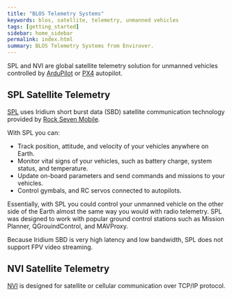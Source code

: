 ```yaml
---
title: "BLOS Telemetry Systems"
keywords: blos, satellite, telemetry, unmanned vehicles
tags: [getting_started]
sidebar: home_sidebar
permalink: index.html
summary: BLOS Telemetry Systems from Envirover.
---
```


SPL and NVI are global satellite telemetry solution for unmanned vehicles controlled by [ArduPilot](http://ardupilot.org/) or [PX4](http://px4.io/) autopilot. 

## SPL Satellite Telemetry

[SPL](spl.htmp) uses Iridium short burst data (SBD) satellite communication technology provided by [Rock Seven Mobile](http://www.rock7mobile.com/). 

With SPL you can:
- Track position, attitude, and velocity of your vehicles anywhere on Earth.
- Monitor vital signs of your vehicles, such as battery charge, system status, and temperature.
- Update on-board parameters and send commands and missions to your vehicles.
- Control gymbals, and RC servos connected to autopilots.

Essentially, with SPL you could control your unmanned vehicle on the other side of the Earth almost the same way you would with radio telemetry. SPL was designed to work with popular ground control stations such as Mission Planner, QGrouindControl, and MAVProxy.

Because Iridium SBD is very high latency and low bandwidth, SPL does not support FPV video streaming. 

## NVI Satellite Telemetry 

[NVI](nvi.html) is designed for satellite or cellular communication over TCP/IP protocol.